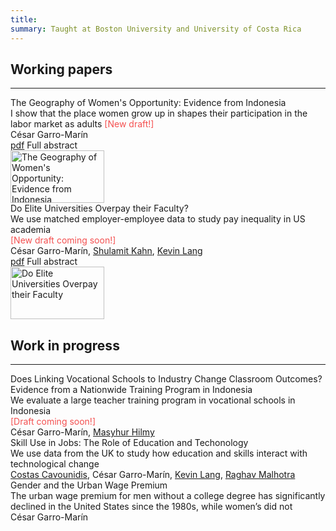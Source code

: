 ```yaml
---
title: 
summary: Taught at Boston University and University of Costa Rica
---
```



<head>
    <style>
        .hidden {
            display: none;
        }
    </style>
    <script>
        function showHideText(id) {
            var text = document.getElementById(id);
            if (text.style.display === "none") {
                text.style.display = "block";
            } else {
                text.style.display = "none";
            }
        }
    </script>
</head>



## Working papers ##
<hr>





<div class="universal-wrapper">
<div class="media stream-item view-compact">
    <div class="media-body">
        <div class="section-subheading article-title mb-0 mt-0">The Geography of Women's Opportunity: Evidence from Indonesia</div>
        <div class="article-style">I show that the place women grow up in shapes their participation in the labor market as adults <font  color="#F45050">[New draft!] </font></div>  
        <div class="stream-meta article-metadata">
            <div class="article-metadata">
                <div><span class="author-highlighted">César Garro-Marín</span></div>
            </div>
        </div>
        <div class="btn-links">
           <a class="btn btn-outline-primary btn-page-header btn-sm" href="https://cesarlgm.github.io/documents/garromarin_opportunity.pdf" target="_blank">pdf</a>
            <a class="btn btn-outline-primary btn-page-header btn-sm" target="_blank" onclick="showHideText('idn_abstract')">
                    Full abstract
            </a>
            <p id="idn_abstract" class="hidden" style="display: none;"><br>
                <strong>Abstract: </strong> Large and persistent differences exist in women’s labor force participation within multiple countries. These persistent differences in employment can arise if where women grow up shapes their work choices. However, they can also arise under endogenous sorting, so that women who want to work move to places where more women work. In this paper, I use rich data from Indonesia to argue that the place women grow up in shapes their participation in the labor market as adults. To do so, I leverage variation coming from women moving across labor markets to estimate the effect on women’s labor force participation of spending more time in their birthplace. My strategy is similar to that of Chetty and Hendren (2018) and compares the labor supply choices of women who currently live in the same location, but who emigrated from their birthplace at different ages. My results indicate that birthplace has strong and persistent effects on adult women’s labor supply. By the time they turn sixteen, women born in a location at the 75th of female employment will be 5 p.p. more likely to work than those born in a 25th percentile location. Place is particularly important during the formative period between 9 and 16 years old. These results suggest that 23 percent of the current spatial inequality in women’s employment is transmitted to the next generation growing up in these locations.
            </p>
        </div>
    </div>
    <div class="ml-3">
        <img src="/research/images/idn_image_resized.png" height="84" width="150" alt="The Geography of Women's Opportunity: Evidence from Indonesia" loading="lazy">
    </div>
</div>
<div class="media stream-item view-compact">
    <div class="media-body">
        <div class="section-subheading article-title mb-0 mt-0">Do Elite Universities Overpay their Faculty?</div>
        <div class="article-style">We use matched employer-employee data to study pay inequality in US academia  <br> <font  color="#F45050">[New draft coming soon!] </font> </div>
        <div class="stream-meta article-metadata">
            <div class="article-metadata">
                <div>
                    <span class="author-highlighted">César Garro-Marín,</span>
                    <span><a href="https://sites.bu.edu/shulamitkahn/">Shulamit Kahn</a>,</span>
                    <span><a href="https://sites.bu.edu/kevinlang/">Kevin Lang</a></span>
                </div>
            </div>
        </div>
        <div class="btn-links">
               <a class="btn btn-outline-primary btn-page-header btn-sm" href="https://cesarlgm.github.io/documents/AKM_paper_v1.pdf" target="_blank">pdf</a>
               <a class="btn btn-outline-primary btn-page-header btn-sm" target="_blank" onclick="showHideText('akm_abstract')">
                    Full abstract
                </a>
                <p id="akm_abstract" class="hidden" style="display: none;"><br><strong>Abstract: </strong>Previous applications from Abowd, Kramarz, and Margolis (1990) –AKM– found the best firms pay workers over and above their own productivity. These firm rents contribute to overall wage inequality. In this paper, we apply the AKM model to measure whether there are significant firm (university/college) effects on faculty earnings in academia. Specifically, we apply the model to measure the pecuniary rents associated with working as tenure-track faculty at a more prestigious university or college in the United States. To do so, we take advantage of matched employer-employee data from the Survey of Doctorate Recipients. We find little evidence of pecuniary university premiums in the most prestigious US academic institutions. Once we control for urbanicity, the effect of university/college rankings on institutions’ fixed-effects on earnings is statistically insignificant and sufficiently precisely measured that we can rule out anything larger than modest effects. We then relate our findings with those of previous literature.</p>
        </div>
    </div>
    <div class="ml-3">
        <img src="/research/images/akm_image_resized.png" height="84" width="150" alt="Do Elite Universities Overpay their Faculty" loading="lazy">
    </div>
</div>
</div>

<!--
<div class="media stream-item view-compact">
    <div class="media-body">
        <div class="section-subheading article-title mb-0 mt-0">
        <a href="/project/internal-project/">Internal Project</a></div><a href="/project/internal-project/" class="summary-link">
            <div class="article-style">
                An example of using the in-built project page.</div></a><div class="stream-meta article-metadata">
            </div>
            <div class="btn-links">
                <a class="btn btn-outline-primary btn-page-header btn-sm" href="/slides/example/" target="_blank">
                    Slides
                </a>
                <a class="btn btn-outline-primary btn-page-header btn-sm" href="https://twitter.com/georgecushen" target="_blank" rel="noopener">
                    <i class="fab fa-twitter mr-1"></i>Follow</a>
            </div></div><div class="ml-3"><a href="/project/internal-project/">
<img src="/project/internal-project/featured_hu3d03a01dcc18bc5be0e67db3d8d209a6_224363_150x0_resize_q75_h2_lanczos.webp" height="84" width="150" alt="Internal Project" loading="lazy"></a></div></div></div>-->

## Work in progress ##
<hr>
<div class="universal-wrapper">

   <div class="media stream-item view-showcase">
        <div class="media-body">
            <div class="section-subheading article-title mb-0 mt-0">Does Linking Vocational Schools to Industry Change Classroom Outcomes? Evidence from a Nationwide Training Program in Indonesia</div>
            <div class="article-style">
            We evaluate a large teacher training program in vocational schools in Indonesia<br> <font  color="#F45050">[Draft coming soon!] </font> </div>
            <div class="stream-meta article-metadata">
                <div class="article-metadata">
                    <div>
                        <span class="author-highlighted">César Garro-Marín,</span>
                        <span><a href="https://www.raghavmalhotra.net/">Masyhur Hilmy</a></span>
                    </div>
                </div>
            </div>
            <div class="btn-links">
            </div>
        </div>
        <!--<div class="ml-3">
            <img src="/research/images/akm_image_resized.png" height="84" width="150" alt="Do Elite Universities Overpay their Faculty" loading="lazy">
        </div>-->
    </div>
   <div class="media stream-item view-showcase">
        <div class="media-body">
            <div class="section-subheading article-title mb-0 mt-0">Skill Use in Jobs: The Role of Education and Techonology</div>
            <div class="article-style">
            We use data from the UK to study how education and skills interact with technological change</div>
            <div class="stream-meta article-metadata">
                <div class="article-metadata">
                    <div>
                        <span><a href="https://warwick.ac.uk/fac/soc/economics/staff/ccavounidis/">Costas Cavounidis</a>,</span>
                        <span class="author-highlighted">César Garro-Marín,</span>
                        <span><a href="https://sites.bu.edu/kevinlang/">Kevin Lang</a>,</span>
                        <span><a href="https://www.raghavmalhotra.net/">Raghav Malhotra</a></span>
                    </div>
                </div>
            </div>
            <div class="btn-links">
            </div>
        </div>
        <!--<div class="ml-3">
            <img src="/research/images/akm_image_resized.png" height="84" width="150" alt="Do Elite Universities Overpay their Faculty" loading="lazy">
        </div>-->
    </div>
    <div class="media stream-item view-compact">
        <div class="media-body">
            <div class="section-subheading article-title mb-0 mt-0">Gender and the Urban Wage Premium</div>
            <div class="article-style">
            The urban wage premium for men without a college degree has significantly declined in the United States since the 1980s, while women’s did not
            </div>
            <div class="stream-meta article-metadata">
                <div class="article-metadata">
                    <div>
                        <span class="author-highlighted">César Garro-Marín</span>
                    </div>
                </div>
            </div>
            <div class="btn-links">
            </div>
        </div>
        <!--<div class="ml-3">
            <img src="/research/images/akm_image_resized.png" height="84" width="150" alt="Do Elite Universities Overpay their Faculty" loading="lazy">
        </div>-->
    </div>
</div>

<!--
<div class="universal-wrapper"><div class="media stream-item view-compact"><div class="media-body"><div class="section-subheading article-title mb-0 mt-0"><a href="http://example.org" target="_blank" rel="noopener">External Project</a></div><a href="http://example.org" target="_blank" rel="noopener" class="summary-link"><div class="article-style">An example of linking directly to an external project website using <code>external_link</code>.</div></a><div class="stream-meta article-metadata"></div></div><div class="ml-3"><a href="http://example.org" target="_blank" rel="noopener"><img src="/project/external-project/featured_hu3d03a01dcc18bc5be0e67db3d8d209a6_329522_150x0_resize_q75_h2_lanczos.webp" height="84" width="150" alt="External Project" loading="lazy"></a></div></div><div class="media stream-item view-compact"><div class="media-body"><div class="section-subheading article-title mb-0 mt-0"><a href="/project/internal-project/">Internal Project</a></div><a href="/project/internal-project/" class="summary-link"><div class="article-style">An example of using the in-built project page.</div></a><div class="stream-meta article-metadata"></div><div class="btn-links"><a class="btn btn-outline-primary btn-page-header btn-sm" href="/slides/example/" target="_blank">Slides</a>
<a class="btn btn-outline-primary btn-page-header btn-sm" href="https://twitter.com/georgecushen" target="_blank" rel="noopener"><i class="fab fa-twitter mr-1"></i>Follow</a></div></div><div class="ml-3"><a href="/project/internal-project/"><img src="/project/internal-project/featured_hu3d03a01dcc18bc5be0e67db3d8d209a6_224363_150x0_resize_q75_h2_lanczos.webp" height="84" width="150" alt="Internal Project" loading="lazy"></a></div></div></div>-->


